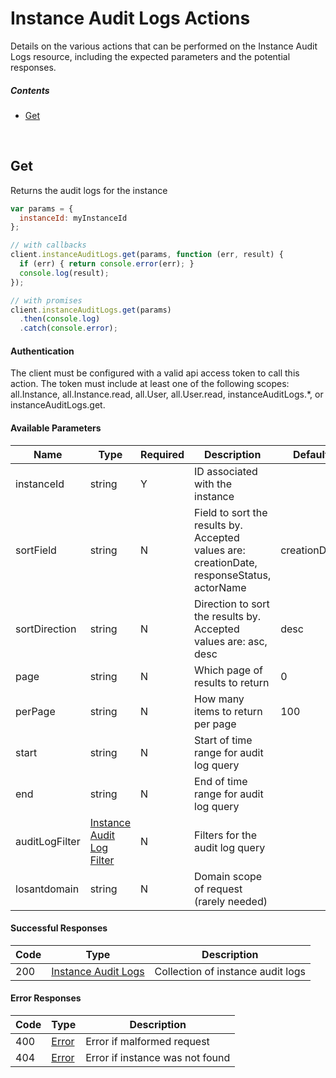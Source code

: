 # Instance Audit Logs Actions

Details on the various actions that can be performed on the
Instance Audit Logs resource, including the expected
parameters and the potential responses.

##### Contents

*   [Get](#get)

<br/>

## Get

Returns the audit logs for the instance

```javascript
var params = {
  instanceId: myInstanceId
};

// with callbacks
client.instanceAuditLogs.get(params, function (err, result) {
  if (err) { return console.error(err); }
  console.log(result);
});

// with promises
client.instanceAuditLogs.get(params)
  .then(console.log)
  .catch(console.error);
```

#### Authentication
The client must be configured with a valid api access token to call this
action. The token must include at least one of the following scopes:
all.Instance, all.Instance.read, all.User, all.User.read, instanceAuditLogs.*, or instanceAuditLogs.get.

#### Available Parameters

| Name | Type | Required | Description | Default | Example |
| ---- | ---- | -------- | ----------- | ------- | ------- |
| instanceId | string | Y | ID associated with the instance |  | 575ec7417ae143cd83dc4a96 |
| sortField | string | N | Field to sort the results by. Accepted values are: creationDate, responseStatus, actorName | creationDate | creationDate |
| sortDirection | string | N | Direction to sort the results by. Accepted values are: asc, desc | desc | asc |
| page | string | N | Which page of results to return | 0 | 0 |
| perPage | string | N | How many items to return per page | 100 | 10 |
| start | string | N | Start of time range for audit log query |  | 1465790400000 |
| end | string | N | End of time range for audit log query |  | 1465790400000 |
| auditLogFilter | [Instance Audit Log Filter](../lib/schemas/instanceAuditLogFilter.json) | N | Filters for the audit log query |  | [Instance Audit Log Filter Example](_schemas.md#instance-audit-log-filter-example) |
| losantdomain | string | N | Domain scope of request (rarely needed) |  | example.com |

#### Successful Responses

| Code | Type | Description |
| ---- | ---- | ----------- |
| 200 | [Instance Audit Logs](../lib/schemas/instanceAuditLogs.json) | Collection of instance audit logs |

#### Error Responses

| Code | Type | Description |
| ---- | ---- | ----------- |
| 400 | [Error](../lib/schemas/error.json) | Error if malformed request |
| 404 | [Error](../lib/schemas/error.json) | Error if instance was not found |
